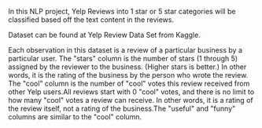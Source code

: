 In this NLP project, Yelp Reviews into 1 star or 5 star categories will be classified based off the text content in the reviews.

Dataset can be found at Yelp Review Data Set from Kaggle.

Each observation in this dataset is a review of a particular business by a particular user. The "stars" column is the number of stars (1 through 5) assigned by the reviewer to the business. (Higher stars is better.) In other words, it is the rating of the business by the person who wrote the review. The "cool" column is the number of "cool" votes this review received from other Yelp users.All reviews start with 0 "cool" votes, and there is no limit to how many "cool" votes a review can receive. In other words, it is a rating of the review itself, not a rating of the business.The "useful" and "funny" columns are similar to the "cool" column.
